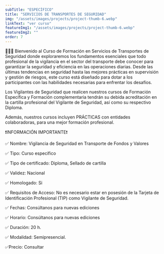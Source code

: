 ```yaml
---
subTitle: "ESPECÍFICO" 
title: "SERVICIOS DE TRANSPORTES DE SEGURIDAD"
img: "/assets/images/projects/project-thumb-6.webp"
linkText: "ver curso"
featureImg1: "/assets/images/projects/project-thumb-6.webp"
featureImg2: ""
order: 7
---
```

👮‍♂️👮 Bienvenido al Curso de Formación en Servicios de Transportes de Seguridad donde exploraremos los fundamentos 
esenciales que todo profesional de la vigilancia en el sector del transporte debe conocer para garantizar la seguridad y 
eficiencia en las operaciones diarias. Desde las últimas tendencias en seguridad hasta las mejores prácticas en supervisión 
y gestión de riesgos, este curso está diseñado para dotar a los participantes con las habilidades necesarias para enfrentar 
los desafíos. 

Los Vigilantes de Seguridad que realicen nuestros cursos de Formación Específica y Formación complementaria tendrán su 
debida acreditación en la cartilla profesional del Vigilante de Seguridad, así como su respectivo Diploma. 

Además, nuestros cursos incluyen PRÁCTICAS con entidades colaboradoras, para una mejor formación profesional.

❗️INFORMACIÓN IMPORTANTE❗️

✅ Nombre: Vigilancia de Seguridad en Transporte de Fondos y Valores

✅ Tipo: Curso específico

✅ Tipo de certificado: Diploma, Sellado de cartilla

✅ Validez: Nacional

✅ Homologado: Si

✅ Requisitos de Acceso: No es necesario estar en posesión de la Tarjeta de Identificación Profesional (TIP) como Vigilante de Seguridad.

✅ Fechas: Consúltanos para nuevas ediciones

✅ Horario: Consúltanos para nuevas ediciones

✅ Duración: 20 h.

✅ Modalidad: Semipresencial.

✅Precio: Consultar
